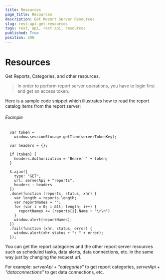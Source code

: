 ```yaml
---
title: Resources
page_title: Resources
description: Get Report Server Resources
slug: rest-api-get-resources
tags: rest, api, rest api, resources
published: True
position: 200
---
```


# Resources

Get Reports, Categories, and other resources.

> In order to perform report server operations, you have to login first and get an access token.

Here is a sample code snippet which illustrates how to read the report catalog items from the report server:

###### Example

	  var token =
		window.sessionStorage.getItem(serverTokenKey);
		  
	  var headers = {};
	  
	  if (token) {
		headers.Authorization = 'Bearer ' + token;
	  }

	  $.ajax({
		type: "GET",
		url: serverApi + "reports",
		headers : headers
	  })
	  .done(function (reports, status, xhr) {
		var length = reports.length;
		var reportNames = "";
		for (var i = 0; i &lt; length; i++) {
		  reportNames += (reports[i].Name + "\r\n")
		}
		window.alert(reportNames);
	  })
	  .fail(function (xhr, status, error) {
		window.alert(xhr.status + ": " + error);
	  });

You can get the report categories and the other report server resources such as scheduled tasks, data alerts, data connections, etc. in the same way just by changing the request url. 

For example: *serverApi + "categories"* to get report categories, *serverApi + "dataconnections"* to get data connections, etc.
